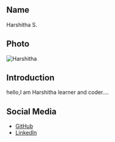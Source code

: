 ## Name
Harshitha S.

## Photo
![Harshitha](https://link-to-your-photo.jpg)

## Introduction
hello,I am Harshitha learner and coder....

## Social Media
- [GitHub](https://github.com/Harshitha0066/Harshitha0066)
- [LinkedIn](https://www.linkedin.com/in/harshitha-s-0b110a300)